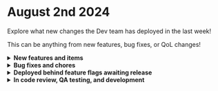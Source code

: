 # August 2nd 2024

Explore what new changes the Dev team has deployed in the last week!

This can be anything from new features, bug fixes, or QoL changes!

<details>

<summary><strong>New features and items</strong></summary>

* DNS Filter Integration
* Added an action to Run Report for Halo PSA

</details>

<details>

<summary><strong>Bug fixes and chores</strong></summary>

* Fixed a bug with ITGlue filtering where using False in the filters was being ignored
* Added filters to Kaseya VSA X list actions
* Fixed a but with the crate building system to prevent crashing due to stale cache data
* Removed feature flags for version control

</details>

<details>

<summary><strong>Deployed behind feature flags awaiting release</strong></summary>

* Webroot integration (Awaiting review)
* ServiceNow integration (Awaiting review)
* New dashboard (Awaiting live data)
* New Org Picker (Awaiting enhancements)

</details>

<details>

<summary><strong>In code review, QA testing, and development</strong></summary>

* Addigy Integration (In QA)
* IT Portal integration (In QA)
* Synnex Australia integration (Needs actions and QA)
* Granular forms permissions (In code review)
* Building out new Rewst environments in Europe, Australia, and US-West (In development)
* Syncing of Crate Marketplace items across environments (In development)

</details>
